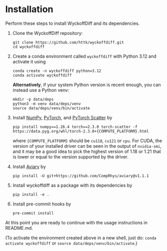 # Installation

Perform these steps to install WyckoffDiff and its dependencies.

1. Clone the WyckoffDiff repository:
    ```
    git clone https://github.com/httk/wyckoffdiff.git
    cd wyckoffdiff
    ```

2. Create a conda environment called ```wyckoffdiff``` with Python 3.12 and activate it using
    ```
    conda create -n wyckoffdiff python=3.12
    conda activate wyckoffdiff
    ```

    **Alternatively**, if your system Python version is recent enough, you can instead use a Python venv:
    ```
    mkdir -p data/deps
    python3 -m venv data/deps/venv
    source data/deps/venv/bin/activate
    ```

3. Install [NumPy](https://numpy.org/), [PyTorch](https://pytorch.org/), and [PyTorch Scatter](https://pypi.org/project/torch-scatter/) by
    ```
    pip install numpy==1.26.4 torch==2.3.0 torch-scatter -f https://data.pyg.org/whl/torch-2.3.0+{COMPUTE_PLATFORM}.html
    ```
    where `{COMPUTE_PLATFORM}` should be `cu118`, `cu121` or `cpu`.
    For CUDA, the version of your installed driver can be seen in the output of `nvidia-smi`, and it may be a good idea to pick the highest version of 1.18 or 1.21 that is lower or equal to the version supported by the driver.

4. Install [Aviary](https://github.com/CompRhys/aviary) by
    ```
    pip install -U git+https://github.com/CompRhys/aviary@v1.1.1
    ```

5. Install wyckoffdiff as a package with its dependencies by
    ```
    pip install -e .
    ```

6. Install pre-commit hooks by
    ```
    pre-commit install
    ```

At this point you are ready to continue with the usage instructions in README.md.

(To activate the environment created above in a new shell, just do: `conda activate wyckoffdiff` or `source data/deps/venv/bin/activate`.)

